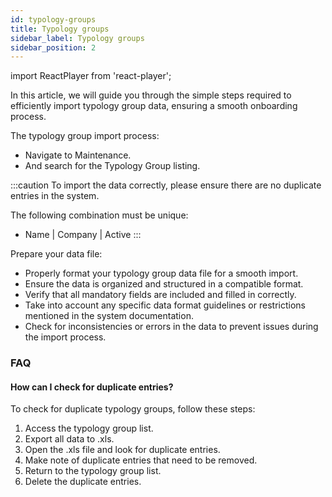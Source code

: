 ```yaml
---
id: typology-groups
title: Typology groups
sidebar_label: Typology groups
sidebar_position: 2
---
```


import ReactPlayer from 'react-player';

In this article, we will guide you through the simple steps required to efficiently import typology group data, ensuring a smooth onboarding process.


The typology group import process:
- Navigate to Maintenance.
- And search for the Typology Group listing.

<ReactPlayer controls muted url='/video/import-typology-group.mov' />

:::caution
To import the data correctly, please ensure there are no duplicate entries in the system.

The following combination must be unique:
- Name | Company | Active
:::

Prepare your data file:
- Properly format your typology group data file for a smooth import.
- Ensure the data is organized and structured in a compatible format.
- Verify that all mandatory fields are included and filled in correctly.
- Take into account any specific data format guidelines or restrictions mentioned in the system documentation.
- Check for inconsistencies or errors in the data to prevent issues during the import process.
     
### FAQ

#### How can I check for duplicate entries?

To check for duplicate typology groups, follow these steps:

1. Access the typology group list.
2. Export all data to .xls.
3. Open the .xls file and look for duplicate entries.
4. Make note of duplicate entries that need to be removed.
5. Return to the typology group list.
6. Delete the duplicate entries.


